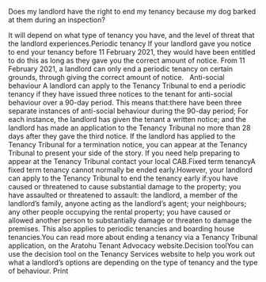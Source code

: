 Does my landlord have the right to end my tenancy because my dog barked at them during an inspection? 

It will depend on what type of tenancy you have, and the level of threat that the landlord experiences.Periodic tenancy If your landlord gave you notice to end your tenancy before 11 February 2021, they would have been entitled to do this as long as they gave you the correct amount of notice. From 11 February 2021, a landlord can only end a periodic tenancy on certain grounds, through giving the correct amount of notice.   Anti-social behaviour A landlord can apply to the Tenancy Tribunal to end a periodic tenancy if they have issued three notices to the tenant for anti-social behaviour over a 90-day period. This means that:there have been three separate instances of anti-social behaviour during the 90-day period;
For each instance, the landlord has given the tenant a written notice; and
the landlord has made an application to the Tenancy Tribunal no more than 28 days after they gave the third notice.
If the landlord has applied to the Tenancy Tribunal for a termination notice, you can appear at the Tenancy Tribunal to present your side of the story. If you need help preparing to appear at the Tenancy Tribunal contact your local CAB.Fixed term tenancyA fixed term tenancy cannot normally be ended early.However, your landlord can apply to the Tenancy Tribunal to end the tenancy early if:you have caused or threatened to cause substantial damage to the property;
you have assaulted or threatened to assault: the landlord, a member of the landlord’s family, anyone acting as the landlord’s agent; your neighbours; any other people occupying the rental property;
you have caused or allowed another person to substantially damage or threaten to damage the premises.
This also applies to periodic tenancies and boarding house tenancies.You can read more about ending a tenancy via a Tenancy Tribunal application, on the Aratohu Tenant Advocacy website.Decision toolYou can use the decision tool on the Tenancy Services website to help you work out what a landlord’s options are depending on the type of tenancy and the type of behaviour.  Print 